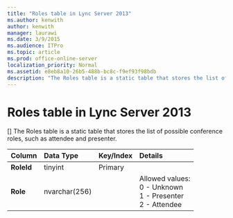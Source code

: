 ```yaml
---
title: "Roles table in Lync Server 2013"
ms.author: kenwith
author: kenwith
manager: laurawi
ms.date: 3/9/2015
ms.audience: ITPro
ms.topic: article
ms.prod: office-online-server
localization_priority: Normal
ms.assetid: e8eb8a10-26b5-488b-bc8c-f9ef93f98bdb
description: "The Roles table is a static table that stores the list of possible conference roles, such as attendee and presenter."
---
```


# Roles table in Lync Server 2013
[]
The Roles table is a static table that stores the list of possible conference roles, such as attendee and presenter.
  
|**Column**|**Data Type**|**Key/Index**|**Details**|
|:-----|:-----|:-----|:-----|
|**RoleId** <br/> |tinyint  <br/> |Primary  <br/> ||
|**Role** <br/> |nvarchar(256)  <br/> || Allowed values:  <br/>  0 - Unknown  <br/>  1 - Presenter  <br/>  2 - Attendee  <br/> |
   

